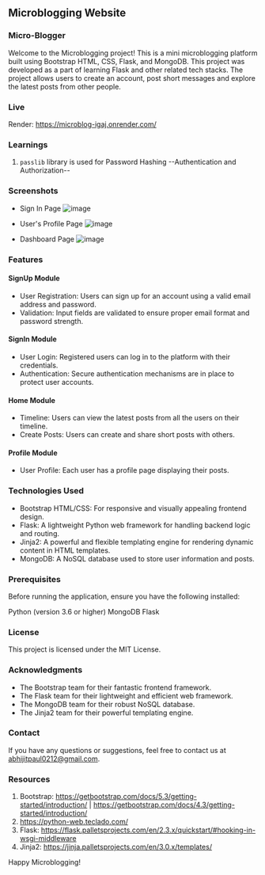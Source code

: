 ## Microblogging Website

### Micro-Blogger

Welcome to the Microblogging project! This is a mini microblogging platform built using Bootstrap HTML, CSS, Flask, and MongoDB. 
This project was developed as a part of learning Flask and other related tech stacks. The project allows users to create an account, post short messages and explore the latest posts from other people.

### Live
Render: https://microblog-igaj.onrender.com/

### Learnings
1. `passlib` library is used for Password Hashing --Authentication and Authorization--

### Screenshots
* Sign In Page
![image](https://github.com/abhijitpaul0212/Microblog/assets/9966441/71366d19-3cac-4d09-ab40-366883871a4e)

* User's Profile Page
![image](https://github.com/abhijitpaul0212/Microblog/assets/9966441/1678257d-bf0b-4f3a-a139-71576da09624)

* Dashboard Page
![image](https://github.com/abhijitpaul0212/Microblog/assets/9966441/0972e106-bfbe-4d71-b0a8-87c55b348de2)

### Features

#### SignUp Module
* User Registration: Users can sign up for an account using a valid email address and password.
* Validation: Input fields are validated to ensure proper email format and password strength.

#### SignIn Module
* User Login: Registered users can log in to the platform with their credentials.
* Authentication: Secure authentication mechanisms are in place to protect user accounts.

#### Home Module
* Timeline: Users can view the latest posts from all the users on their timeline.
* Create Posts: Users can create and share short posts with others.

#### Profile Module
* User Profile: Each user has a profile page displaying their posts.

### Technologies Used
* Bootstrap HTML/CSS: For responsive and visually appealing frontend design.
* Flask: A lightweight Python web framework for handling backend logic and routing.
* Jinja2: A powerful and flexible templating engine for rendering dynamic content in HTML templates.
* MongoDB: A NoSQL database used to store user information and posts.

### Prerequisites

Before running the application, ensure you have the following installed:

Python (version 3.6 or higher)
MongoDB
Flask

### License

This project is licensed under the MIT License.

### Acknowledgments

* The Bootstrap team for their fantastic frontend framework.
* The Flask team for their lightweight and efficient web framework.
* The MongoDB team for their robust NoSQL database.
* The Jinja2 team for their powerful templating engine.

### Contact

If you have any questions or suggestions, feel free to contact us at abhijitpaul0212@gmail.com.

### Resources
1. Bootstrap: https://getbootstrap.com/docs/5.3/getting-started/introduction/ | https://getbootstrap.com/docs/4.3/getting-started/introduction/
2. https://python-web.teclado.com/
3. Flask: https://flask.palletsprojects.com/en/2.3.x/quickstart/#hooking-in-wsgi-middleware
4. Jinja2: https://jinja.palletsprojects.com/en/3.0.x/templates/

Happy Microblogging!
